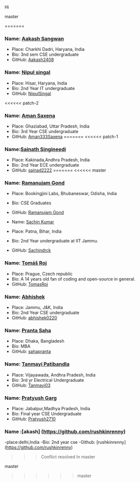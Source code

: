 Hi

 master

=======

### Name: [Aakash Sangwan](https://github.com/Aakash2408)
- Place: Charkhi Dadri, Haryana, India
- Bio: 3nd sem CSE undergraduate
- GitHub: [Aakash2408](https://github.com/Aakash2408)

### Name: [Nipul singal](https://github.com/Nipulsingal)
- Place: Hisar, Haryana, India
- Bio: 2nd Year IT undergraduate
- GitHub: [NipulSingal](https://github.com/NipulSingal)

<<<<<< patch-2
### Name: [Aman Saxena](https://github.com/Aman333Saxena)
- Place: Ghaziabad, Uttar Pradesh, India
- Bio: 3rd Year CSE undergraduate
- GitHub: [Aman333Saxena](https://github.com/Aman333Saxena)
=======
<<<<<< patch-1
### Name:[Sainath Singineedi](https://github.com/sainad2222)
- Place: Kakinada,Andhra Pradesh, India
- Bio: 2nd Year ECE undergraduate
- GitHub: [sainad2222](https://github.com/Aakash2408)
=======
<<<<<< master
### Name: [Ramanujam Gond](https://github.com/ramanujamgond)
- Place: Bookingjini Labs, Bhubaneswar, Odisha, India
- Bio: CSE Graduates
- GitHub: [Ramanujam Gond](https://github.com/ramanujamgond)

- Name: [Sachin Kumar](https://github.com/Sachindrck)
- Place: Patna, Bihar, India
- Bio: 2nd Year undergraduate at IIT Jammu.
- GitHub: [Sachindrck](https://github.com/Sachindrck)

### Name: [Tomáš Roj](https://github.com/TomasRoj/)
- Place: Prague, Czech republic
- Bio: A 14 years old fan of coding and open-source in general.
- GitHub: [TomasRoj](https://github.com/TomasRoj/)


### Name: [Abhishek](https://github.com/abhishek0220)
- Place: Jammu, J&K, India
- Bio: 2nd Year CSE undergraduate
- GitHub: [abhishek0220](https://github.com/abhishek0220)


### Name: [Pranta Saha](https://github.com/sahapranta)
- Place: Dhaka, Bangladesh
- Bio: MBA
- GitHub: [sahapranta](https://github.com/sahapranta)


### Name: [Tanmayi Patibandla](https://github.com/Tanmayi03)
- Place: Vijayawada, Andhra Pradesh, India
- Bio: 3rd yr Electrical Undergraduate
- GitHub: [Tanmayi03](https://github.com/Tanmayi03)


### Name: [Pratyush Garg](https://github.com/Tanmayi03)
- Place: Jabalpur,Madhya Pradesh, India
- Bio: Final year CSE Undergraduate
- GitHub: [Pratyush2710](https://github.com/Pratyush2710)


### Name :[akash] (https://github.com/rushkinrenny)
-place:delhi,India
-Bio: 2nd year cse
-Github: [rushkinrenny] (https://github.com/rushkinrenny)
>>>Conflict resolved In master

master
>>>>>> master
